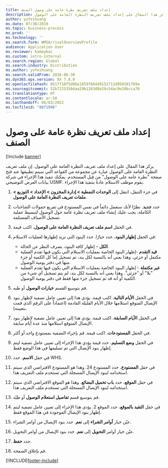 ```yaml
---
title: إعداد ملف تعريف نظرة عامة على وصول الصنف
description: يركز هذا المقال على إعداد ملف تعريف النظرة العامة على الوصول.
author: yufeihuang
ms.date: 07/30/2019
ms.topic: business-process
ms.prod: ''
ms.technology: ''
ms.search.form: WMSArrivalOverviewProfile
audience: Application User
ms.reviewer: kamaybac
ms.custom: intro-internal
ms.search.region: Global
ms.search.industry: Distribution
ms.author: yufeihuang
ms.search.validFrom: 2016-06-30
ms.dyn365.ops.version: AX 7.0.0
ms.openlocfilehash: 8517710f5d0be1859f86449152712d950281769a
ms.sourcegitcommit: 52b7225350daa29b1263d8e29c54ac9e20bcca70
ms.translationtype: HT
ms.contentlocale: ar-SA
ms.lasthandoff: 06/03/2022
ms.locfileid: "8871996"
---
```

# <a name="set-up-an-item-arrival-overview-profile"></a>إعداد ملف تعريف نظرة عامة على وصول الصنف

[!include [banner](../../includes/banner.md)]

يركز هذا المقال على إعداد ملف تعريف النظرة العامة على الوصول. إن ملف تعريف النظرة العامة على الوصول عبارة عن مجموعة من القواعد التي سيتم تطبيقها عند فتح صفحة "نظرة عامة على الوصول" من قِبل المستخدم. يمكنك تنفيذ هذا الإجراء في شركة بيانات العرض التوضيحي USMF. يقوم موظف الاستلام عادةً بتنفيذ هذا الإجراء.

1. في جزء التنقل، انتقل إلى **الوحدات النمطية > إدارة المخزون > الإعداد > التوزيع > ملفات تعريف النظرة العامة على الوصول‬**.
2. حدد **جديد**. نظرًا لأنك ستعمل دائماً في نفس المستودع في تفريغ حمولات الشاحنات الكاملة، يجب عليك إنشاء ملف تعريف نظرة عامة حول الوصول لتبسيط عملية تسجيل الأصناف المستلمة.  
3. في الحقل **اسم ملف تعريف النظرة العامة على الوصول**، اكتب قيمة.
4. في الحقل **إظهار البنود**، حدد خيارًا. حدد البنود التي تريد إظهارها لعمليات الاستلام:  

    - **الكل** – إظهار كافة البنود، بصرف النظر عن الحالة.   
    - **قيد التقدم** -إظهار البنود الخاصة بعمليات الاستلام التي يكون فيها تقدم العملية مكتمل أو جزئي. وهذا يعني أنه بالنسبة لكل بند، تم تسجيل إما كل الكمية أو جزء منها في دفتر يومية الوصول.   
    - **غير مكتملة** - إظهار البنود الخاصة بعمليات الاستلام التي يكون فيها تقدم العملية "بلا" أو "جزئي". وهذا يعني أنه بالنسبة لكل بند، لم يتم تسجيل أي شيء من الكمية أو أنه قد تم تسجيل جزء منها فقط في دفتر يومية الوصول.  

5. قم بتوسيع القسم **خيارات الوصول** أو طيه.
6. في الحقل **الأيام التالية**، اكتب قيمة. يؤدي هذا إلى تعيين عامل تصفية لإظهار بنود الإيصال المتوقع استلامها خلال الأيام القليلة القادمة (اعتماداً على الرقم الذي قمت بتعيينه).  
7. في الحقل **الأيام السابقة**، اكتب قيمة. يؤدي هذا إلى تعيين عامل تصفية لإظهار بنود الإيصال المتوقع استلامها منذ عدة أيام سابقة.  
8. في الحقل **المستودعات**، اكتب قيمة. قم بإجراء التصفية بمستودع واحد أو أكثر.  
9. في الحقل **وضع التسليم**، حدد قيمة يؤدي هذا الإجراء إلى تعيين عامل تصفية ليتم إظهار بنود الإيصال التي تم تسليمها في هذا الوضع فقط.  
10. في حقل **الاسم**، حدد WHS.
11. في حقل **المستودع**، حدد المستودع 24. وهذا هو المستودع الافتراضي الذي سيتم استخدامه لبنود الإيصال المسجلة التي تستخدم ملف التعريف هذا.  
12. في حقل **الموقع**، حدد **باب تحميل البضائع**. وهذا هو الموقع الافتراضي الذي سيتم استخدامه لبنود الإيصال المسجلة التي تستخدم ملف التعريف هذا.  
13. قم بتوسيع قسم **تفاصيل استعلام الوصول** أو طيّه.
14. في حقل **التقيد بالموقع**، حدد الموقع 2. يؤدي هذا الإجراء إلى تعيين عامل تصفية ليتم إظهار بنود الإيصال الموجودة في هذا الموقع فقط.  
15. عيّن خيار **أوامر الشراء** إلى **نعم**. حدد بنود الإيصال من أوامر الشراء.  
16. عيّن خيار أوامر **التحويل** إلى **نعم**. حدد بنود الإيصال من أوامر التحويل.  
17. حدد **حفظ**.
18. قم بإغلاق الصفحة.



[!INCLUDE[footer-include](../../../includes/footer-banner.md)]
